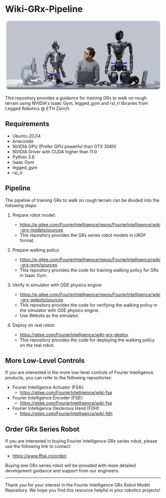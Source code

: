 # Wiki-GRx-Pipeline

![](pictures/7.png)

This repository provides a guidance for training GRx to walk on rough terrain using NVIDIA's Isaac Gym, legged_gym and rsl_rl libraries from Legged Robotics @ ETH Zürich.

## Requirements

- Ubuntu 20.04
- Anaconda
- NVIDIA GPU (Prefer GPU powerful than GTX 3060)
- NVIDIA Driver with CUDA higher than 11.0
- Python 3.8
- Isaac Gym
- legged_gym
- rsl_rl

## Pipeline

The pipeline of training GRx to walk on rough terrain can be divided into the following steps:

1. Prepare robot model:
    - https://e.gitee.com/FourierIntelligence/repos/FourierIntelligence/wiki-grx-models/sources
    - This repository provides the GRx series robot models in URDF format.

2. Prepare walking policy:
    - https://e.gitee.com/FourierIntelligence/repos/FourierIntelligence/wiki-grx-gym/sources
    - This repository provides the code for training walking policy for GRx in Isaac Gym.

3. Verify in simulator with ODE physics engine:
    - https://e.gitee.com/FourierIntelligence/repos/FourierIntelligence/wiki-grx-webots/sources
    - This repository provides the code for verifying the walking policy in the simulator with ODE physics engine.
    - Use Webots as the simulator.

4. Deploy on real robot:
    - https://gitee.com/FourierIntelligence/wiki-grx-deploy
    - This repository provides the code for deploying the walking policy on the real robot.

## More Low-Level Controls

If you are interested in the more low-level controls of Fourier Intelligence products,
you can refer to the following repositories:

- Fourier Intelligence Actuator (FSA):
    - https://gitee.com/FourierIntelligence/wiki-fsa
- Fourier Intelligence Encoder (FSE):
    - https://gitee.com/FourierIntelligence/wiki-fse
- Fourier Intelligence Dexterous Hand (FDH):
    - https://gitee.com/FourierIntelligence/wiki-fdh

## Order GRx Series Robot

If you are interested in buying Fourier Intelligence GRx series robot, please use the following link to contact:

- https://www.fftai.cn/order/

Buying one GRx series robot will be provided with more detailed development guidance and support from our engineers.

---

Thank you for your interest in the Fourier Intelligence GRx Robot Model Repository.
We hope you find this resource helpful in your robotics projects!